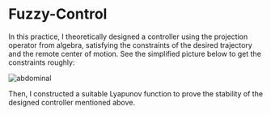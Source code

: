 # Fuzzy-Control
In this practice, I theoretically designed a controller using the projection operator from algebra, satisfying the constraints of the desired trajectory and the remote center of motion. See the simplified picture below to get the constraints roughly:

![abdominal](https://github.com/SheZiyu/Fuzzy-Control/assets/98766434/d43dbe37-4047-46cd-a5d7-4d8291ef1638)

Then, I constructed a suitable Lyapunov function to prove the stability of the designed controller mentioned above.
